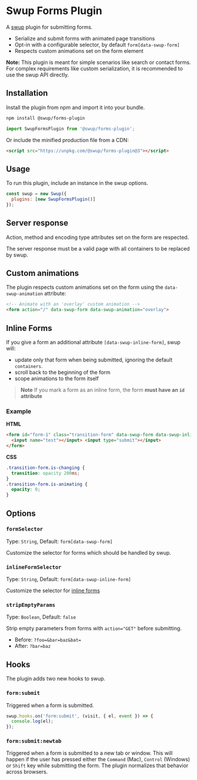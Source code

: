 # Swup Forms Plugin

A [swup](https://swup.js.org) plugin for submitting forms.

- Serialize and submit forms with animated page transitions
- Opt-in with a configurable selector, by default `form[data-swup-form]`
- Respects custom animations set on the form element

**Note:** This plugin is meant for simple scenarios like search or
contact forms. For complex requirements like custom
serialization, it is recommended to use the swup API directly.

## Installation

Install the plugin from npm and import it into your bundle.

```bash
npm install @swup/forms-plugin
```

```js
import SwupFormsPlugin from '@swup/forms-plugin';
```

Or include the minified production file from a CDN:

```html
<script src="https://unpkg.com/@swup/forms-plugin@3"></script>
```

## Usage

To run this plugin, include an instance in the swup options.

```javascript
const swup = new Swup({
  plugins: [new SwupFormsPlugin()]
});
```

## Server response

Action, method and encoding type attributes set on the form are respected.

The server response must be a valid page with all containers to be replaced by swup.

## Custom animations

The plugin respects custom animations set on the form using the `data-swup-animation` attribute:

```html
<!-- Animate with an 'overlay' custom animation -->
<form action="/" data-swup-form data-swup-animation="overlay">
```
## Inline Forms

If you give a form an additional attribute `[data-swup-inline-form]`, swup will:

- update only that form when being submitted, ignoring the default `containers`.
- scroll back to the beginning of the form
- scope animations to the form itself

> **Note** If you mark a form as an inline form, the form **must have an `id` attribute**

### Example

**HTML**
```html
<form id="form-1" class="transition-form" data-swup-form data-swup-inline-form method="POST">
  <input name="test"></input> <input type="submit"></input>
</form>
```
**CSS**
```css
.transition-form.is-changing {
  transition: opacity 200ms;
}
.transition-form.is-animating {
  opacity: 0;
}
```

## Options

### `formSelector`

Type: `String`, Default: `form[data-swup-form]`

Customize the selector for forms which should be handled by swup.

### `inlineFormSelector`

Type: `String`, Default: `form[data-swup-inline-form]`

Customize the selector for [inline forms](#inline-forms)

### `stripEmptyParams`

Type: `Boolean`, Default: `false`

Strip empty parameters from forms with `action="GET"` before submitting.

- Before: `?foo=&bar=baz&bat=`
- After: `?bar=baz`

## Hooks

The plugin adds two new hooks to swup.

### `form:submit`

Triggered when a form is submitted.

```js
swup.hooks.on('form:submit', (visit, { el, event }) => {
  console.log(el);
});
```

### `form:submit:newtab`

Triggered when a form is submitted to a new tab or window. This will happen if the user
has pressed either the `Command` (Mac), `Control` (Windows) or `Shift` key while submitting
the form. The plugin normalizes that behavior across browsers.
